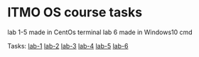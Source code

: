 # ITMO OS course tasks

lab 1-5 made in CentOs terminal
lab 6 made in Windows10 cmd

Tasks:
[lab-1](https://s3.us-west-2.amazonaws.com/secure.notion-static.com/3725c9e8-78b2-4d65-bd3b-39c957ae9658/OS_Lab1.pdf?X-Amz-Algorithm=AWS4-HMAC-SHA256&X-Amz-Content-Sha256=UNSIGNED-PAYLOAD&X-Amz-Credential=AKIAT73L2G45EIPT3X45%2F20220114%2Fus-west-2%2Fs3%2Faws4_request&X-Amz-Date=20220114T080538Z&X-Amz-Expires=86400&X-Amz-Signature=ef5ff3f7eb090a70054fefa82fd1e341ff13a9471e016ca4021773052bf3d7f3&X-Amz-SignedHeaders=host&response-content-disposition=filename%20%3D%22OS_Lab1.pdf%22&x-id=GetObject)
[lab-2](https://s3.us-west-2.amazonaws.com/secure.notion-static.com/695a2c6a-13fb-4117-8494-aa7f7249e5d8/OS_Lab2.pdf?X-Amz-Algorithm=AWS4-HMAC-SHA256&X-Amz-Content-Sha256=UNSIGNED-PAYLOAD&X-Amz-Credential=AKIAT73L2G45EIPT3X45%2F20220114%2Fus-west-2%2Fs3%2Faws4_request&X-Amz-Date=20220114T080745Z&X-Amz-Expires=86400&X-Amz-Signature=b59ac596c5d471e8da9b2124bf3b9f32fa7cd5e77f60338576a62d36054d86d9&X-Amz-SignedHeaders=host&response-content-disposition=filename%20%3D%22OS_Lab2.pdf%22&x-id=GetObject)
[lab-3](https://s3.us-west-2.amazonaws.com/secure.notion-static.com/4ddff936-d03b-4429-9597-1f065c07fd54/OS_Lab3.pdf?X-Amz-Algorithm=AWS4-HMAC-SHA256&X-Amz-Content-Sha256=UNSIGNED-PAYLOAD&X-Amz-Credential=AKIAT73L2G45EIPT3X45%2F20220114%2Fus-west-2%2Fs3%2Faws4_request&X-Amz-Date=20220114T080803Z&X-Amz-Expires=86400&X-Amz-Signature=8fc9bf4eb328876a36841545a5225b9aa56d65402cf695d4336f9346b21c93f7&X-Amz-SignedHeaders=host&response-content-disposition=filename%20%3D%22OS_Lab3.pdf%22&x-id=GetObject)
[lab-4](https://s3.us-west-2.amazonaws.com/secure.notion-static.com/22703c7e-8969-4974-90a2-784ae67561d5/OS_Lab4.pdf?X-Amz-Algorithm=AWS4-HMAC-SHA256&X-Amz-Content-Sha256=UNSIGNED-PAYLOAD&X-Amz-Credential=AKIAT73L2G45EIPT3X45%2F20220114%2Fus-west-2%2Fs3%2Faws4_request&X-Amz-Date=20220114T080816Z&X-Amz-Expires=86400&X-Amz-Signature=e78feb0e912e7f86988d051892b25405d968cc0823a10ee93475c267f4783bcd&X-Amz-SignedHeaders=host&response-content-disposition=filename%20%3D%22OS_Lab4.pdf%22&x-id=GetObject)
[lab-5](https://s3.us-west-2.amazonaws.com/secure.notion-static.com/048f165d-46d5-444e-b025-779f23af8baf/OS_Lab5.pdf?X-Amz-Algorithm=AWS4-HMAC-SHA256&X-Amz-Content-Sha256=UNSIGNED-PAYLOAD&X-Amz-Credential=AKIAT73L2G45EIPT3X45%2F20220114%2Fus-west-2%2Fs3%2Faws4_request&X-Amz-Date=20220114T080828Z&X-Amz-Expires=86400&X-Amz-Signature=d60f91cd33cae3fbc93f9dcd8cf0a4ca459e65c6ad81ebb49af1f7b4a7404f46&X-Amz-SignedHeaders=host&response-content-disposition=filename%20%3D%22OS_Lab5.pdf%22&x-id=GetObject)
[lab-6](https://s3.us-west-2.amazonaws.com/secure.notion-static.com/f97a73a3-26bf-4e05-86d2-14def19b4eaf/OS_Lab6_lite.pdf?X-Amz-Algorithm=AWS4-HMAC-SHA256&X-Amz-Content-Sha256=UNSIGNED-PAYLOAD&X-Amz-Credential=AKIAT73L2G45EIPT3X45%2F20220114%2Fus-west-2%2Fs3%2Faws4_request&X-Amz-Date=20220114T080832Z&X-Amz-Expires=86400&X-Amz-Signature=902fda0ff66ab2a4cb96af27a9c4436fa5f2e79e6aadc4c7b4fdee891aa3eeb9&X-Amz-SignedHeaders=host&response-content-disposition=filename%20%3D%22OS_Lab6_lite.pdf%22&x-id=GetObject)
